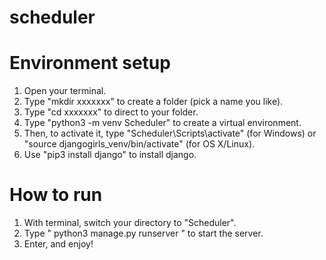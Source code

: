 # scheduler

# Environment setup
1. Open your terminal.
2. Type "mkdir xxxxxxx" to create a folder (pick a name you like).
3. Type "cd xxxxxxx" to direct to your folder.
4. Type "python3 -m venv Scheduler" to create a virtual environment.
5. Then, to activate it, type "Scheduler\Scripts\activate" (for Windows) or "source djangogirls_venv/bin/activate" (for OS X/Linux).
6. Use "pip3 install django" to install django.

# How to run
1. With terminal, switch your directory to "Scheduler".
2. Type " python3 manage.py runserver " to start the server.
3. Enter, and enjoy!
